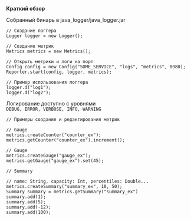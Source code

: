 **Краткий обзор**

Собранный бинарь в java_logger/java_logger.jar

```
// Создание логгера
Logger logger = new Logger();
```

```
// Создание метрик
Metrics metrics = new Metrics();
```
```
// Открыть метрики и логи на порт
Config config = new Config("SOME_SERVICE", "logs", "metrics", 8080);
Reporter.start(config, logger, metrics);
```
```
// Пример использования логгера
logger.d("log1");
logger.d("log2");
```

Логирование доступно с уровнями\
`DEBUG, ERROR, VERBOSE, INFO, WARNING`
```
// Примеры создания и редактирования метрик

// Gauge
metrics.createCounter("counter_ex");
metrics.getCounter("counter_ex").increment();

// Gauge
metrics.createGauge("gauge_ex");
metrics.getGauge("gauge_ex").set(45);

// Summary

// name: String, capacity: Int, percentiles: Double...
metrics.createSummary("summary_ex", 10, 50);
Summary summary = metrics.getSummary("summary_ex")
summary.add(1);
summary.add(5);
summary.add(-12);
summary.add(100);
```

